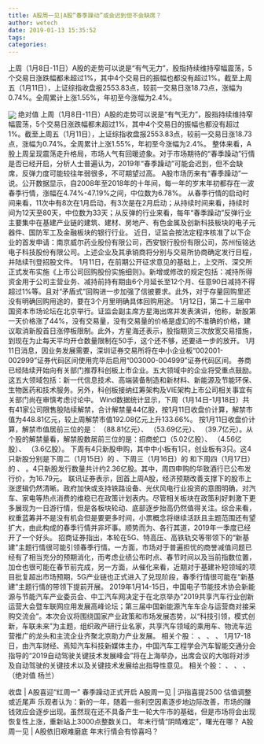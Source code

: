 ```yaml
---
title: A股周一见|A股“春季躁动”或会迟到但不会缺席？
author: wetech
date: 2019-01-13 15:35:52
tags: 
categories: 
---
```

上周（1月8日-11日）A股的走势可以说是“有气无力”，股指持续维持窄幅震荡，5个交易日涨跌幅都未超过1%，其中4个交易日的振幅也都没有超过1%。截至上周五（1月11日），上证综指收盘报2553.83点，较前一交易日涨18.73点，涨幅为0.74%。全周累计上涨1.55%，年初至今涨幅为2.4%。
<!-- more -->
<img align="center" border="0" src="http://invest-images-external.cbndata.org/5LiA6LSiQUJT/images/11a5f29ca8c616dfd1da0b20deaf85ed6672bf21.png" />
绝对值
上周（1月8日-11日）A股的走势可以说是“有气无力”，股指持续维持窄幅震荡，5个交易日涨跌幅都未超过1%，其中4个交易日的振幅也都没有超过1%。截至上周五（1月11日），上证综指收盘报2553.83点，较前一交易日涨18.73点，涨幅为0.74%。全周累计上涨1.55%，年初至今涨幅为2.4%。
整体来看，A股上周呈现震荡走升格局，市场人气有回暖迹象。对于市场期待的“春季躁动”行情是否已经开启，分析人士普遍认为，2019年“春季躁动”可能会迟到，但不会缺席，反弹力度可能较往年弱很多，不可期望过高。
A股市场历来有“春季躁动”一说。公开数据显示，自2008年至2018年的十年间，每一年的岁末年初都存在一波春季行情，涨幅在4.74%-47.19%之间，中位数为6.78%。
从春季行情的启动时间来看，11次中有8次在1月启动，有3次是在2月启动；从持续时间来看，持续时间为12天至80天，中位数为33天；从反弹的行业来看，每年“春季躁动”反弹行业主要集中在基建产业链的建筑、建材、房地产、有色金属及创新科技板块的电子元器件、国防军工及金融板块的银行行业。
近日，证监会按法定程序核准了以下企业的首发申请：南京威尔药业股份有限公司，西安银行股份有限公司，苏州恒铭达电子科技股份有限公司。上述企业及其承销商将分别与交易所协商确定发行日程，并陆续刊登招股文件。
1月11日，在前期公开征求意见的基础上，上交所、深交所正式发布实施《上市公司回购股份实施细则》。新增或修改的规定包括：减持所得资金用于公司主营业务、减持前持有期由6个月延长至12个月、任意90日减持不得超过1%等。且对“矛盾式”回购进一步加强了信披要求。此外，对于存量回购里还没有明确回购用途的，要在3个月里明确具体回购用途。
1月12日，第二十三届中国资本市场论坛在北京举行。证监会副主席方星海出席并发表演讲，他称，新股第一天价格涨了44%，没有交易量，没有交易量的价格是虚幻的不准确的价格，建议取消新股首日涨停板限制。此外，方星海还表示，股指期货三次放宽交易措施，到现在为止每天平均开仓数量限制在50手，这个还不够，还要进一步的放开。
1月11日消息，因业务发展需要，深圳证券交易所将在中小企业板“002001-002999”证券代码区间使用完毕后启用“003000-004999”证券代码区间。
券商已经陆续开始向有关部门推荐科创板上市企业。五大领域中的企业将受重点鼓励。这五大领域包括：新一代信息技术、高端装备制造和新材料、新能源及节能环保、生物医药和技术服务。另外，科创板接纳红筹架构及VIE架构上市公司相关事宜有关部门尚在审慎考虑讨论中。
Wind数据统计显示，下周（1月14日-1月18日）共有41家公司限售股陆续解禁，合计解禁量44亿股，按1月11日收盘价计算，解禁市值为448.81亿元，较上周解禁市值192.08亿元上升133.66%。
按1月11日收盘价计算，解禁市值居前三位的是：
（88.81亿元）、
（53.69亿元）、
（39.7亿元）。从个股的解禁量看，解禁股数居前三位的是：招商蛇口（5.02亿股）、
（4.56亿股）、
（3.6亿股）。
下周有4只新股申购，其中中小板有1只，创业板有3只。这4只新股分别是下周二（1月15日）的
、下周三（1月16日）的
和下周四（1月17日）的
、
。4只新股发行数量共计约2.36亿股。其中，周四申购的华致酒行已公布发行价，为16.79元。
联讯证券表示，回首上周A股，经济预期改善支撑下的股市上涨逻辑仍然清晰。政府加快或支持铁路设备、光伏风电行业投资的意图明确，对汽车、家电等热点消费的维稳已在政策计划表内。尽管相关板块在政策利好刺激下更多展现为一日游行情，但是各板块轮动、底部逐步抬高仍然值得关注。综合来看，权重蓝筹并不是没有机会但是要更多时间，小票概念将继续活跃且主题范围还有望扩大，由此构成的春季行情并非坏事。顺势而为、各行其道，2019年一季度已经开了一个好头。
招商证券指出，本轮在5G、特高压、高铁轨交等带领下的“新基建”主题行情很可能引领春季行情。一方面，市场对于普遍担忧的商誉减值问题已经有了相当充分的预期消化，而考虑业绩公布时点、春节时间以及当前指数位置，加仓也很可能在春节前完成，另一方面，从催化来看，近期对于基建补短领域的项目批复超出市场预期，5G产业链也正式进入了兑现阶段，春季行情很可能在“新基建”主题行情的带领下提前开展。
2019年1月14-15日，中国电子节能技术协会新能源与节能汽车产业委员会、中工汽车网决定于在北京举办“2019共享汽车行业创新运营大会暨车联网应用发展高峰论坛；第三届中国新能源汽车车企与运营商对接采购交流会”。本次会议将围绕国家产业政策和市场发展态势，以“科技引领，模式创新，车联未来”为主题，组织政产研行业名家，共享汽车领域的乘用车、物流车运营推广的龙头和主流企业齐聚北京助力产业发展。
相关个股：
、
、
、
1月17-18日，由汽车财经、焉知汽车科技新媒体主办，中国汽车工程学会汽车智能交通分会指导的“2019自动驾驶关键技术发展峰会”将在上海举办，出席会议的大咖将对涉及自动驾驶的关键技术以及关键技术发展给出指导性意见。
相关个股：
、
、
、
（绝对值 杨兰）
 
 
收盘 | A股喜迎“红周一” 春季躁动正式开启
A股周一见 | 沪指喜提2500 估值调整或近尾声
乐观者认为：新的一年，随着一些利空因素逐步地边际改善，市场的赚钱效应会逐步出现。虽然现在还不具备产生一轮大牛市的基础，但是市场将会出现恢复性上涨，重新站上3000点整数关口。
年末行情“阴晴难定”，曙光在哪？
A股周一见 | A股依旧艰难磨底 年末行情会有惊喜吗？
